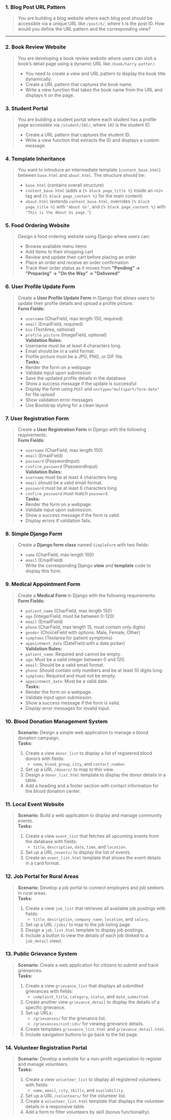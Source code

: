 ### **1. Blog Post URL Pattern**

> You are building a blog website where each blog post should be accessible via a unique URL like `/post/5/`, where `5` is the post ID. How would you define the URL pattern and the corresponding view?
---

### **2. Book Review Website**

> You are developing a book review website where users can visit a book’s detail page using a dynamic URL like `/book/harry-potter/`.
> 
> - You need to create a view and URL pattern to display the book title dynamically.
> - Create a URL pattern that captures the book name.
> - Write a view function that takes the book name from the URL and displays it on the page.

### **3. Student Portal**

> You are building a student portal where each student has a profile page accessible via `/student/102/`, where `102` is the student ID.
> 
> - Create a URL pattern that captures the student ID.
> - Write a view function that extracts the ID and displays a custom message.

### **4. Template Inheritance**

> You want to introduce an intermediate template (`content_base.html`) between `base.html` and `about.html`. The structure should be:
> 
> - `base.html` (contains overall structure)
> - `content_base.html` (adds a `{% block page_title %}` inside an `<h2>` tag and `{% block page_content %}` for the main content)
> - `about.html` (extends `content_base.html`, overrides `{% block page_title %}` with `"About Us"`, and `{% block page_content %}` with `"This is the About Us page."`)

### **5. Food Ordering Website**

> Design a food ordering website using Django where users can:
> 
> - Browse available menu items
> - Add items to their shopping cart
> - Review and update their cart before placing an order
> - Place an order and receive an order confirmation
> - Track their order status as it moves from **"Pending" → "Preparing" → "On the Way" → "Delivered"**

### **6. User Profile Update Form**

> Create a **User Profile Update Form** in Django that allows users to update their profile details and upload a profile picture.  
> **Form Fields:**
> 
> - `username` (CharField, max length 150, required)
> - `email` (EmailField, required)
> - `bio` (TextArea, optional)
> - `profile_picture` (ImageField, optional)  
>     **Validation Rules:**
> - Username must be at least 4 characters long.
> - Email should be in a valid format.
> - Profile picture must be a JPG, PNG, or GIF file.  
>     **Tasks:**
> - Render the form on a webpage
> - Validate input upon submission
> - Save the updated profile details in the database
> - Show a success message if the update is successful
> - Display the form using `POST` and `enctype="multipart/form-data"` for file upload
> - Show validation error messages
> - Use Bootstrap styling for a clean layout

### **7. User Registration Form**

> Create a **User Registration Form** in Django with the following requirements:  
> **Form Fields:**
> 
> - `username` (CharField, max length 150)
> - `email` (EmailField)
> - `password` (PasswordInput)
> - `confirm_password` (PasswordInput)  
>     **Validation Rules:**
> - `username` must be at least 4 characters long.
> - `email` should be a valid email format.
> - `password` must be at least 6 characters long.
> - `confirm_password` must match `password`.  
>     **Tasks:**
> - Render the form on a webpage.
> - Validate input upon submission.
> - Show a success message if the form is valid.
> - Display errors if validation fails.

### **8. Simple Django Form**

> Create a **Django form class** named `SimpleForm` with two fields:
> 
> - `name` (CharField, max length 100)
> - `email` (EmailField)  
>     Write the corresponding Django **view** and **template** code to display this form.

### **9. Medical Appointment Form**

> Create a **Medical Form** in Django with the following requirements:  
> **Form Fields:**
> 
> - `patient_name` (CharField, max length 150)
> - `age` (IntegerField, must be between 0-120)
> - `email` (EmailField)
> - `phone` (CharField, max length 15, must contain only digits)
> - `gender` (ChoiceField with options: Male, Female, Other)
> - `symptoms` (Textarea for patient symptoms)
> - `appointment_date` (DateField with a date picker)  
>     **Validation Rules:**
> - `patient_name`: Required and cannot be empty.
> - `age`: Must be a valid integer between 0 and 120.
> - `email`: Should be a valid email format.
> - `phone`: Should contain only numbers and be at least 10 digits long.
> - `symptoms`: Required and must not be empty.
> - `appointment_date`: Must be a valid date.  
>     **Tasks:**
> - Render the form on a webpage.
> - Validate input upon submission.
> - Show a success message if the form is valid.
> - Display error messages for invalid input.

### **10. Blood Donation Management System**

> **Scenario:** Design a simple web application to manage a blood donation campaign.  
> **Tasks:**
> 
> 1. Create a view `donor_list` to display a list of registered blood donors with fields:
>     - `name`, `blood_group`, `city`, and `contact_number`.
> 2. Set up a URL `/donors/` to map to this view.
> 3. Design a `donor_list.html` template to display the donor details in a table.
> 4. Add a heading and a footer section with contact information for the blood donation center.

### **11. Local Event Website**

> **Scenario:** Build a web application to display and manage community events.  
> **Tasks:**
> 
> 1. Create a view `event_list` that fetches all upcoming events from the database with fields:
>     - `title`, `description`, `date`, `time`, and `location`.
> 2. Set up a URL `/events/` to display the list of events.
> 3. Create an `event_list.html` template that shows the event details in a card format.

### **12. Job Portal for Rural Areas**

> **Scenario:** Develop a job portal to connect employers and job seekers in rural areas.  
> **Tasks:**
> 
> 1. Create a view `job_list` that retrieves all available job postings with fields:
>     - `title`, `description`, `company_name`, `location`, and `salary`.
> 2. Set up a URL `/jobs/` to map to the job listing page.
> 3. Design a `job_list.html` template to display job postings.
> 4. Include a button to view the details of each job (linked to a `job_detail` view).

### **13. Public Grievance System**

> **Scenario:** Create a web application for citizens to submit and track grievances.  
> **Tasks:**
> 
> 1. Create a view `grievance_list` that displays all submitted grievances with fields:
>     - `complaint_title`, `category`, `status`, and `date_submitted`.
> 2. Create another view `grievance_detail` to display the details of a specific grievance.
> 3. Set up URLs:
>     - `/grievances/` for the grievance list.
>     - `/grievances/<int:id>/` for viewing grievance details.
> 4. Create templates `grievance_list.html` and `grievance_detail.html`.
> 5. Include navigation buttons to go back to the list page.

### **14. Volunteer Registration Portal**

> **Scenario:** Develop a website for a non-profit organization to register and manage volunteers.  
> **Tasks:**
> 
> 1. Create a view `volunteer_list` to display all registered volunteers with fields:
>     - `name`, `email`, `city`, `skills`, and `availability`.
> 2. Set up a URL `/volunteers/` for the volunteer list.
> 3. Create a `volunteer_list.html` template that displays the volunteer details in a responsive table.
> 4. Add a form to filter volunteers by skill (bonus functionality).